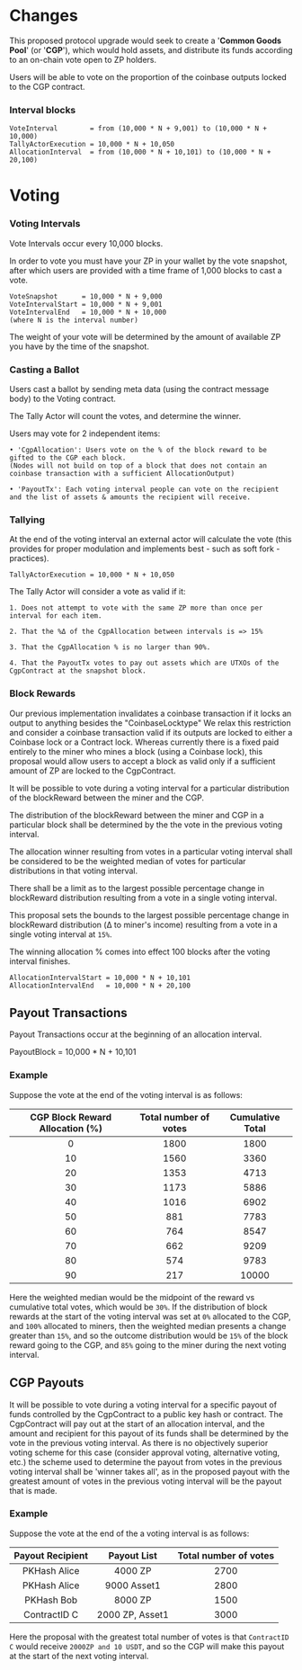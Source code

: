 # Changes

This proposed protocol upgrade would seek to create a '**Common Goods Pool**' (or '**CGP**'), which would hold assets, and distribute its funds according to an on-chain vote open to ZP holders.

Users will be able to vote on the proportion of the coinbase outputs locked to the CGP contract.

### Interval blocks
    VoteInterval        = from (10,000 * N + 9,001) to (10,000 * N + 10,000)
    TallyActorExecution = 10,000 * N + 10,050
    AllocationInterval  = from (10,000 * N + 10,101) to (10,000 * N + 20,100)


# Voting

### Voting Intervals

Vote Intervals occur every 10,000 blocks.

In order to vote you must have your ZP in your wallet by the vote snapshot, after which users are provided with a time frame of 1,000 blocks to cast a vote.

    VoteSnapshot      = 10,000 * N + 9,000
    VoteIntervalStart = 10,000 * N + 9,001
    VoteIntervalEnd   = 10,000 * N + 10,000
    (where N is the interval number)

The weight of your vote will be determined by the amount of available ZP you have by the time of the snapshot.

### Casting a Ballot

Users cast a ballot by sending meta data (using the contract message body) to the Voting contract.

The Tally Actor will count the votes, and determine the winner.

Users may vote for 2 independent items:

    • 'CgpAllocation': Users vote on the % of the block reward to be gifted to the CGP each block.
    (Nodes will not build on top of a block that does not contain an coinbase transaction with a sufficient AllocationOutput)

    • 'PayoutTx': Each voting interval people can vote on the recipient and the list of assets & amounts the recipient will receive.

### Tallying

At the end of the voting interval an external actor will calculate the vote (this provides for proper modulation and implements best - such as soft fork - practices).

    TallyActorExecution = 10,000 * N + 10,050

The Tally Actor will consider a vote as valid if it:

    1. Does not attempt to vote with the same ZP more than once per interval for each item.

    2. That the %Δ of the CgpAllocation between intervals is => 15%

    3. That the CgpAllocation % is no larger than 90%.

    4. That the PayoutTx votes to pay out assets which are UTXOs of the CgpContract at the snapshot block.

### Block Rewards

Our previous implementation invalidates a coinbase transaction if it locks an output to anything besides the "CoinbaseLocktype"
We relax this restriction and consider a coinbase transaction valid if its outputs are locked to either a Coinbase lock or a Contract lock.
Whereas currently there is a fixed  paid entirely to the miner who mines a block (using a Coinbase lock), this proposal would allow users to accept a block as valid only if a sufficient amount
of ZP are locked to the CgpContract.

It will be possible to vote during a voting interval for a particular distribution of the blockReward between the miner and the CGP.

The distribution of the blockReward between the miner and CGP in a particular block shall be determined by the the vote in the previous voting interval.

The allocation winner resulting from votes in a particular voting interval shall be considered to be the weighted median of votes for particular distributions in that voting interval.

There shall be a limit as to the largest possible percentage change in blockReward distribution resulting from a vote in a single voting interval.

This proposal sets the bounds to the largest possible percentage change in blockReward distribution (Δ to miner's income) resulting from a vote in a single voting interval at `15%`.

The winning allocation % comes into effect 100 blocks after the voting interval finishes.

    AllocationIntervalStart = 10,000 * N + 10,101
    AllocationIntervalEnd   = 10,000 * N + 20,100

## Payout Transactions
Payout Transactions occur at the beginning of an allocation interval.

PayoutBlock = 10,000 * N + 10,101

### Example

Suppose the vote at the end of the voting interval is as follows:

| CGP Block Reward Allocation (%) | Total number of votes | Cumulative Total |
|:-------------------------------:|:---------------------:|:----------------:|
| 0                               | 1800                  | 1800
| 10                              | 1560                  | 3360
| 20                              | 1353                  | 4713
| 30                              | 1173                  | 5886
| 40                              | 1016                  | 6902
| 50                              | 881                   | 7783
| 60                              | 764                   | 8547
| 70                              | 662                   | 9209
| 80                              | 574                   | 9783
| 90                              | 217                   | 10000

Here the weighted median would be the midpoint of the reward vs cumulative total votes, which would be `30%`. If the distribution of block rewards at the start of the voting interval was set at `0%` allocated to the CGP, and `100%` allocated to miners, then the weighted median presents a change greater than `15%`, and so the outcome distribution would be `15%` of the block reward going to the CGP, and `85%` going to the miner during the next voting interval.

## CGP Payouts

It will be possible to vote during a voting interval for a specific payout of funds controlled by the CgpContract to a public key hash or contract.
The CgpContract will pay out at the start of an allocation interval, and the amount and recipient for this payout of its funds shall be determined by the vote in the previous voting interval.
As there is no objectively superior voting scheme for this case (consider approval voting, alternative voting, etc.) the scheme used to determine the payout from votes in the previous voting interval shall be 'winner takes all', as in the proposed payout with the greatest amount of votes in the previous voting interval will be the payout that is made.
### Example

Suppose the vote at the end of the a voting interval is as follows:

| Payout Recipient | Payout List    | Total number of votes |
|:----------------:|:--------------:|:---------------------:|
| PKHash Alice     | 4000 ZP        | 2700
| PKHash Alice     | 9000 Asset1    | 2800
| PKHash Bob       | 8000 ZP        | 1500
| ContractID C     | 2000 ZP, Asset1| 3000

Here the proposal with the greatest total number of votes is that `ContractID C` would receive `2000ZP and 10 USDT`, and so the CGP will make this payout at the start of the next voting interval.

